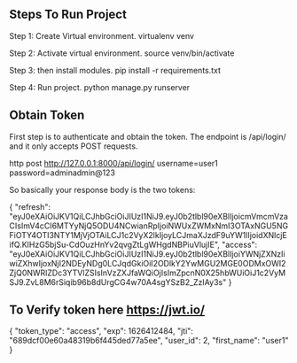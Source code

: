 ## Steps To Run Project

Step 1: Create Virtual environment. virtualenv venv
        
Step 2: Activate virtual environment.  source venv/bin/activate

Step 3: then install modules. pip install -r requirements.txt

Step 4: Run project. python manage.py runserver

## Obtain Token

First step is to authenticate and obtain the token. The endpoint is /api/login/ and it only accepts POST requests.


http post http://127.0.0.1:8000/api/login/ username=user1 password=adminadmin@123

So basically your response body is the two tokens:

{
    "refresh": "eyJ0eXAiOiJKV1QiLCJhbGciOiJIUzI1NiJ9.eyJ0b2tlbl90eXBlIjoicmVmcmVzaCIsImV4cCI6MTYyNjQ5ODU4NCwianRpIjoiNWUxZWMxNmI3OTAxNGU5NGFiOTY4OTI3NTY1MjVjOTAiLCJ1c2VyX2lkIjoyLCJmaXJzdF9uYW1lIjoidXNlcjEifQ.KIHzG5bjSu-CdOuzHnYv2qvgZtLgWHgdNBPiuVlujIE",
    "access": "eyJ0eXAiOiJKV1QiLCJhbGciOiJIUzI1NiJ9.eyJ0b2tlbl90eXBlIjoiYWNjZXNzIiwiZXhwIjoxNjI2NDEyNDg0LCJqdGkiOiI2ODlkY2YwMGU2MGE0ODMxOWI2ZjQ0NWRlZDc3YTVlZSIsInVzZXJfaWQiOjIsImZpcnN0X25hbWUiOiJ1c2VyMSJ9.ZvL8M6rSiqib96b8dUrgCG4w70A4sgYSzB2_ZzIAy3s"
}


## To Verify token here https://jwt.io/


{
  "token_type": "access",
  "exp": 1626412484,
  "jti": "689dcf00e60a48319b6f445ded77a5ee",
  "user_id": 2,
  "first_name": "user1"
}

